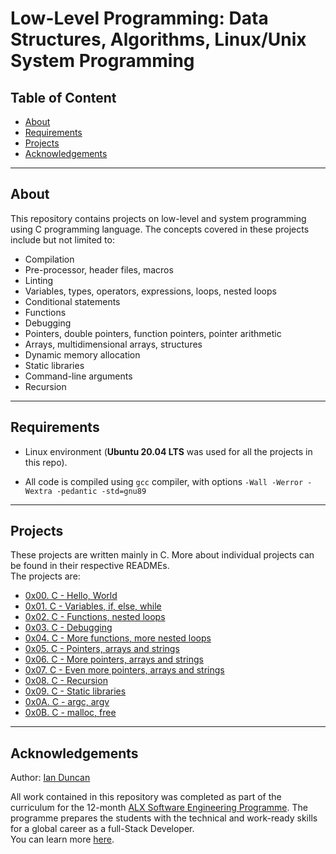 # Low-Level Programming: Data Structures, Algorithms, Linux/Unix System Programming

## Table of Content

* [About](#about)
* [Requirements](#requirements)
* [Projects](#projects)
* [Acknowledgements](#acknowledgements)

_______________________

## About

This repository contains projects on low-level and system programming using C programming language.
The concepts covered in these projects include but not limited to:

* Compilation
* Pre-processor, header files, macros
* Linting
* Variables, types, operators, expressions, loops, nested loops
* Conditional statements
* Functions
* Debugging
* Pointers, double pointers, function pointers, pointer arithmetic
* Arrays, multidimensional arrays, structures
* Dynamic memory allocation
* Static libraries
* Command-line arguments
* Recursion

_______________________

## Requirements

* Linux environment (**Ubuntu 20.04 LTS** was used for all the projects in this repo).

* All code is compiled using `gcc` compiler, with options `-Wall -Werror -Wextra -pedantic -std=gnu89`

_______________________

## Projects

These projects are written mainly in C.
More about individual projects can be found in their respective READMEs.\
The projects are:

* [0x00. C - Hello, World](./0x00-hello_world/)
* [0x01. C - Variables, if, else, while](./0x01-variables_if_else_while/)
* [0x02. C - Functions, nested loops](./0x02-functions_nested_loops/)
* [0x03. C - Debugging](./0x03-debugging/)
* [0x04. C - More functions, more nested loops](./0x04-more_functions_nested_loops/)
* [0x05. C - Pointers, arrays and strings](./0x05-pointers_arrays_strings/)
* [0x06. C - More pointers, arrays and strings](./0x06-pointers_arrays_strings/)
* [0x07. C - Even more pointers, arrays and strings](./0x07-pointers_arrays_strings/)
* [0x08. C - Recursion](./0x08-recursion/)
* [0x09. C - Static libraries](./0x09-static_libraries/)
* [0x0A. C - argc, argv](./0x0A-argc_argv/)
* [0x0B. C - malloc, free](./0x0B-malloc_free/)

_______________________

## Acknowledgements

Author: [Ian Duncan](https://github.com/dr8co "Ian's Github profile")

All work contained in this repository was completed as part of the curriculum for the
12-month [ALX Software Engineering Programme](https://www.alxafrica.com/software-engineering-2022 "learn more").
The programme prepares the students with the technical and work-ready skills for a global career as a full-Stack Developer.\
You can learn more [here](https://www.alxafrica.com/ "ALX homepage").

